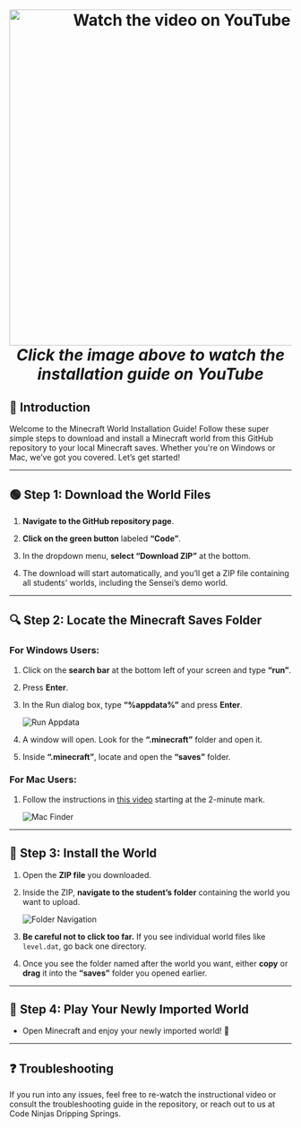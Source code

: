 <h1 align="center" 🎮 Minecraft World Installation Guide 🗺️</h1>

<p align="center"> <a href="https://youtu.be/AWMMbPadJZo?si=1n3djm5O9jEm5Y5P"> <img src="https://img.youtube.com/vi/AWMMbPadJZo/0.jpg" alt="Watch the video on YouTube" width="600"> </a> <br> <i>Click the image above to watch the installation guide on YouTube</i> </p>


## 📝 **Introduction**

Welcome to the Minecraft World Installation Guide! Follow these super simple steps to download and install a Minecraft world from this GitHub repository to your local Minecraft saves. Whether you're on Windows or Mac, we’ve got you covered. Let’s get started!

---

## 🟢 **Step 1: Download the World Files**

1. **Navigate to the GitHub repository page**.
2. **Click on the green button** labeled **“Code”**.

3. In the dropdown menu, **select “Download ZIP”** at the bottom.

4. The download will start automatically, and you’ll get a ZIP file containing all students' worlds, including the Sensei’s demo world.

---

## 🔍 **Step 2: Locate the Minecraft Saves Folder**

### **For Windows Users:**
1. Click on the **search bar** at the bottom left of your screen and type **“run”**.
2. Press **Enter**.
3. In the Run dialog box, type **“%appdata%”** and press **Enter**.

   ![Run Appdata](https://user-images.githubusercontent.com/108450242/185257106-cb8dd70d-6b32-4d8e-bc63-21d4c1b3f68e.png)

4. A window will open. Look for the **“.minecraft”** folder and open it.
5. Inside **“.minecraft”**, locate and open the **“saves”** folder.

### **For Mac Users:**
1. Follow the instructions in [this video](https://www.youtube.com/watch?v=-oQ1VdUwAeA) starting at the 2-minute mark.

   ![Mac Finder](https://user-images.githubusercontent.com/33564119/92601283-0f7ad800-f287-11ea-8ad8-8cbf7a68fc4e.png)

---

## 💾 **Step 3: Install the World**

1. Open the **ZIP file** you downloaded.
2. Inside the ZIP, **navigate to the student’s folder** containing the world you want to upload.

   ![Folder Navigation](https://user-images.githubusercontent.com/108450242/185257319-319ab348-914b-46f1-89c6-2a6165423054.png)

3. **Be careful not to click too far.** If you see individual world files like `level.dat`, go back one directory.
4. Once you see the folder named after the world you want, either **copy** or **drag** it into the **“saves”** folder you opened earlier.

---

## 🚀 **Step 4: Play Your Newly Imported World**

- Open Minecraft and enjoy your newly imported world! 🎉

---

## ❓ **Troubleshooting**

If you run into any issues, feel free to re-watch the instructional video or consult the troubleshooting guide in the repository, or reach out to us at Code Ninjas Dripping Springs.

